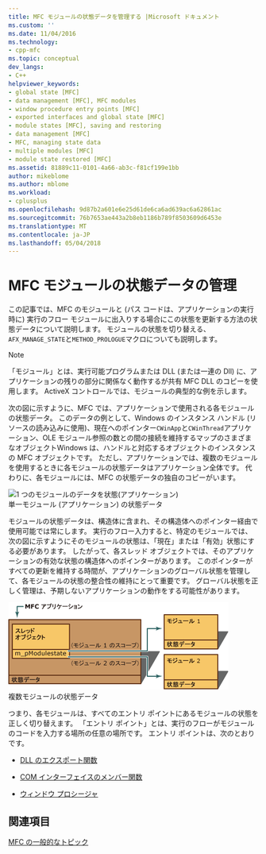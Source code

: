 ```yaml
---
title: MFC モジュールの状態データを管理する |Microsoft ドキュメント
ms.custom: ''
ms.date: 11/04/2016
ms.technology:
- cpp-mfc
ms.topic: conceptual
dev_langs:
- C++
helpviewer_keywords:
- global state [MFC]
- data management [MFC], MFC modules
- window procedure entry points [MFC]
- exported interfaces and global state [MFC]
- module states [MFC], saving and restoring
- data management [MFC]
- MFC, managing state data
- multiple modules [MFC]
- module state restored [MFC]
ms.assetid: 81889c11-0101-4a66-ab3c-f81cf199e1bb
author: mikeblome
ms.author: mblome
ms.workload:
- cplusplus
ms.openlocfilehash: 9d87b2a601e6e25d61de6ca6ad639ac6a62861ac
ms.sourcegitcommit: 76b7653ae443a2b8eb1186b789f8503609d6453e
ms.translationtype: MT
ms.contentlocale: ja-JP
ms.lasthandoff: 05/04/2018
---
```

# <a name="managing-the-state-data-of-mfc-modules"></a>MFC モジュールの状態データの管理
この記事では、MFC のモジュールと (パス コードは、アプリケーションの実行時に) 実行のフロー モジュールに出入りする場合にこの状態を更新する方法の状態データについて説明します。 モジュールの状態を切り替える、`AFX_MANAGE_STATE`と`METHOD_PROLOGUE`マクロについても説明します。  
  
> [!NOTE]
>  「モジュール」とは、実行可能プログラムまたは DLL (または一連の Dll) に、アプリケーションの残りの部分に関係なく動作するが共有 MFC DLL のコピーを使用します。 ActiveX コントロールでは、モジュールの典型的な例を示します。  
  
 次の図に示すように、MFC では、アプリケーションで使用される各モジュールの状態データ。 このデータの例として、Windows のインスタンス ハンドル (リソースの読み込みに使用)、現在へのポインター`CWinApp`と`CWinThread`アプリケーション、OLE モジュール参照の数との間の接続を維持するマップのさまざまなオブジェクトWindows は、ハンドルと対応するオブジェクトのインスタンスの MFC オブジェクトです。 ただし、アプリケーションでは、複数のモジュールを使用するときに各モジュールの状態データはアプリケーション全体です。 代わりに、各モジュールには、MFC の状態データの独自のコピーがいます。  
  
 ![1 つのモジュールのデータを状態&#40;アプリケーション&#41;](../mfc/media/vc387n1.gif "vc387n1")  
単一モジュール (アプリケーション) の状態データ  
  
 モジュールの状態データは、構造体に含まれ、その構造体へのポインター経由で使用可能では常にします。 実行のフロー入力すると、特定のモジュールでは、次の図に示すようにそのモジュールの状態は、「現在」または「有効」状態にする必要があります。 したがって、各スレッド オブジェクトでは、そのアプリケーションの有効な状態の構造体へのポインターがあります。 このポインターがすべての更新を維持する時間が、アプリケーションのグローバル状態を管理して、各モジュールの状態の整合性の維持にとって重要です。 グローバル状態を正しく管理は、予期しないアプリケーションの動作をする可能性があります。  
  
 ![複数モジュールのデータを状態](../mfc/media/vc387n2.gif "vc387n2")  
複数モジュールの状態データ  
  
 つまり、各モジュールは、すべてのエントリ ポイントにあるモジュールの状態を正しく切り替えます。 「エントリ ポイント」とは、実行のフローがモジュールのコードを入力する場所の任意の場所です。 エントリ ポイントは、次のとおりです。  
  
-   [DLL のエクスポート関数](../mfc/exported-dll-function-entry-points.md)  
  
-   [COM インターフェイスのメンバー関数](../mfc/com-interface-entry-points.md)  
  
-   [ウィンドウ プロシージャ](../mfc/window-procedure-entry-points.md)  
  
## <a name="see-also"></a>関連項目  
 [MFC の一般的なトピック](../mfc/general-mfc-topics.md)

